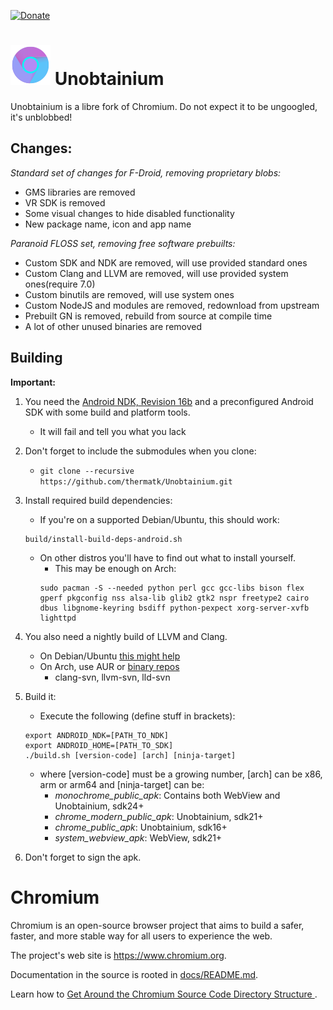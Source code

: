 [![Donate](https://liberapay.com/assets/widgets/donate.svg)](https://liberapay.com/thermatk/)

# ![Logo](chrome/app/theme/chromium/product_logo_64.png) Unobtainium

Unobtainium is a libre fork of Chromium. Do not expect it to be ungoogled, it's unblobbed!

## Changes:

*Standard set of changes for F-Droid, removing proprietary blobs:*
- GMS libraries are removed
- VR SDK is removed
- Some visual changes to hide disabled functionality
- New package name, icon and app name

*Paranoid FLOSS set, removing free software prebuilts:*
- Custom SDK and NDK are removed, will use provided standard ones
- Custom Clang and LLVM are removed, will use provided system ones(require 7.0)
- Custom binutils are removed, will use system ones
- Custom NodeJS and modules are removed, redownload from upstream
- Prebuilt GN is removed, rebuild from source at compile time
- A lot of other unused binaries are removed

## Building

**Important:**
1. You need the [Android NDK, Revision 16b](https://developer.android.com/ndk/downloads/older_releases) and a preconfigured Android SDK with some build and platform tools.
	- It will fail and tell you what you lack

2. Don't forget to include the submodules when you clone:
      - `git clone --recursive https://github.com/thermatk/Unobtainium.git`

4. Install required build dependencies:
      - If you're on a supported Debian/Ubuntu, this should work:

      ```
      build/install-build-deps-android.sh
      ```
      - On other distros you'll have to find out what to install yourself.
      	- This may be enough on Arch: 
      	```
      	sudo pacman -S --needed python perl gcc gcc-libs bison flex gperf pkgconfig nss alsa-lib glib2 gtk2 nspr freetype2 cairo dbus libgnome-keyring bsdiff python-pexpect xorg-server-xvfb lighttpd
      	```
5. You also need a nightly build of LLVM and Clang.
	- On Debian/Ubuntu [this might help](https://apt.llvm.org/)
	- On Arch, use AUR or [binary repos](https://github.com/kerberizer/llvm-svn#binary-packages)
		- clang-svn, llvm-svn, lld-svn

6. Build it:
      - Execute the following (define stuff in brackets):

      ```
      export ANDROID_NDK=[PATH_TO_NDK]
      export ANDROID_HOME=[PATH_TO_SDK]
      ./build.sh [version-code] [arch] [ninja-target]
      ```
      - where [version-code] must be a growing number, [arch] can be x86, arm or arm64 and [ninja-target] can be:
      	- *monochrome_public_apk*: Contains both WebView and Unobtainium, sdk24+
      	- *chrome_modern_public_apk*: Unobtainium, sdk21+
      	- *chrome_public_apk*: Unobtainium, sdk16+
      	- *system_webview_apk*: WebView, sdk21+

7. Don't forget to sign the apk.

# Chromium

Chromium is an open-source browser project that aims to build a safer, faster,
and more stable way for all users to experience the web.

The project's web site is https://www.chromium.org.

Documentation in the source is rooted in [docs/README.md](docs/README.md).

Learn how to [Get Around the Chromium Source Code Directory Structure
](https://www.chromium.org/developers/how-tos/getting-around-the-chrome-source-code).
